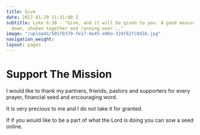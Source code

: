 ```yaml
---
title: Give
date: 2017-01-20 11:31:00 Z
subtitle: Luke 6:38 - "Give, and it will be given to you. A good measure, pressed
  down, shaken together and running over..."
image: "/uploads/501f8379-fe17-4e45-a90a-324f62fc8d1b.jpg"
navigation_weight: 
layout: pages
---
```


# Support The Mission

I would like to thank my partners, friends, pastors and supporters for every prayer, financial seed and encouraging word.

It is very precious to me and I do not take it for granted.  

If if you would like to be a part of what the Lord is doing you can sow a seed online. 